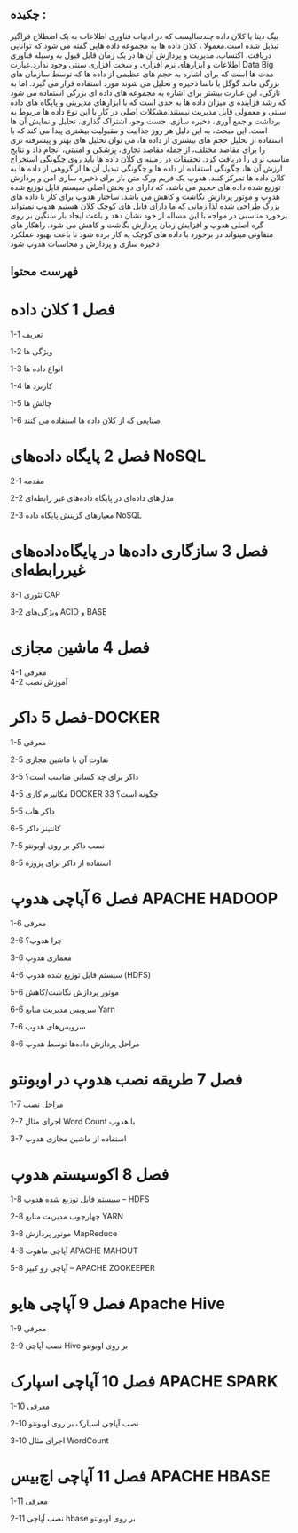 ## چکیده :
بیگ دیتا یا کلان داده چندسالیست که در ادبیات فناوری اطلاعات به یک اصطلاح فراگیر تبدیل شده است.معمولا ، کلان داده ها به مجموعه داده هایی گفته می شود که توانایی دریافت، اکتساب، مدیریت و پردازش آن ها در یک زمان قابل قبول به وسیله فناوری اطلاعات و ابزارهای نرم افزاری و سخت افزاری سنتی وجود ندارد.عبارت Data Big مدت ها است که برای اشاره به حجم های عظیمی از داده ها که توسط سازمان های بزرگی مانند گوگل یا ناسا ذخیره و تحلیل می شوند مورد استفاده قرار می گیرد. اما به تازگی، این عبارت بیشتر برای اشاره به مجموعه های داده ای بزرگی استفاده می شود که رشد فزاینده ی میزان داده ها به حدی است که با ابزارهای مدیریتی و پایگاه های داده سنتی و معمولی قابل مدیریت نیستند.مشکلات اصلی در کار با این نوع داده ها مربوط به برداشت و جمع آوری، ذخیره سازی، جست وجو، اشتراک گذاری، تحلیل و نمایش آن ها است. این مبحث، به این دلیل هر روز جذابیت و مقبولیت بیشتری پیدا می کند که با استفاده از تحلیل حجم های بیشتری از داده ها، می توان تحلیل های بهتر و پیشرفته تری را برای مقاصد مختلف، از جمله مقاصد تجاری، پزشکی و امنیتی، انجام داد و نتایج مناسب تری را دریافت کرد. تحقیقات در زمینه ی کلان داده ها باید روی چگونگی استخراج ارزش آن ها، چگونگی استفاده از داده ها و چگونگی تبدیل آن ها از گروهی از داده ها به کلان داده ها تمرکز کنند.
هدوپ یک فریم ورک متن باز برای ذخیره سازی امن و پردازش توزیع شده داده های حجیم می باشد، که دارای دو بخش اصلی سیستم فایل توزیع شده هدوپ و موتور پردازش نگاشت و کاهش می باشد. ساختار هدوپ برای کار با داده های بزرگ طراحی شده لذا زمانی که ما دارای فایل های کوچک کلان هستیم هدوپ نمیتواند برخورد مناسبی در مواجه با این مساله از خود نشان دهد و باعث ایجاد بار سنگین بر روی گره اصلی هدوپ و افزایش زمان پردازش نگاشت و کاهش می شود. راهکار های متفاوتی میتواند در برخورد با داده های کوچک به کار برده شود تا باعث بهبود عملکرد ذخیره سازی و پردازش و محاسبات هدوپ شود





## فهرست محتوا

فصل 1 کلان داده
===

 1-1 تعریف	

 1-2 ویژگی ها	

 1-3 انواع داده ها	

 1-4 کاربرد ها	

 1-5 چالش ها	

 1-6 صنایعی که از کلان داده ها استفاده می کنند	

فصل 2 پایگاه داده‌های NoSQL
===

 2-1 مقدمه	

 2-2 مدل‌های داده‌ای در پایگاه داده‌های غیر رابطه‌ای	

 2-3 معیارهای گزینش پایگاه داده NoSQL	

فصل 3 سازگاری داده‌ها در پایگاه‌داده‌های غیررابطه‌ای
===

 3-1 تئوری CAP	

 3-2 ویژگی‌های ACID و BASE	

فصل 4 ماشین مجازی
===

 4-1 معرفی	
 4-2 آموزش نصب	

فصل 5 داکر-DOCKER
===

 1-5 معرفی	

 2-5 تفاوت آن با ماشین مجازی	

 3-5 داکر برای چه کسانی مناسب است؟	

 4-5 مکانیزم کاری DOCKER چگونه است؟	33

 5-5 داکر هاب	

 6-5 کانتینر داکر	

 7-5 نصب داکر بر روی اوبونتو	

 8-5 استفاده از داکر برای پروژه	

فصل 6 آپاچی هدوپ  APACHE HADOOP
===

 1-6 معرفی	

 2-6 چرا هدوپ؟	

 3-6 معماری هدوپ	

 4-6 سیستم فایل توزیع شده هدوپ (HDFS)	

 5-6 موتور پردازش نگاشت/کاهش	

 6-6 سرویس مدیریت منابع Yarn	

 7-6 سرویس‌های هدوپ	

 8-6 مراحل پردازش داده‌‌ها توسط هدوپ	

فصل 7 طریقه نصب هدوپ در اوبونتو
===

 1-7 مراحل نصب	

 2-7 اجرای مثال Word Count با هدوپ	

 3-7 استفاده از ماشین مجازی هدوپ	

فصل 8 اکوسیستم هدوپ
===

 1-8 سیستم فایل توزیع شده هدوپ – HDFS	

 2-8 چهارچوب مدیریت منابع YARN	

 3-8 موتور پردازش MapReduce	

 4-8 آپاچی ماهوت APACHE MAHOUT	

 5-8 آپاچی  زو کیپر – APACHE ZOOKEEPER	

فصل 9 آپاچی هایو  Apache Hive
===

 1-9 معرفی	

 2-9 نصب آپاچی Hive بر روی اوبونتو	

فصل 10 آپاچی اسپارک  APACHE SPARK
===

 1-10 معرفی	

 2-10 نصب آپاچی اسپارک بر روی اوبونتو	

 3-10 اجرای مثال WordCount	

فصل 11 آپاچی اچ‌بیس  APACHE HBASE
===

 1-11 معرفی	

 2-11 نصب آپاچی hbase بر روی اوبونتو	
